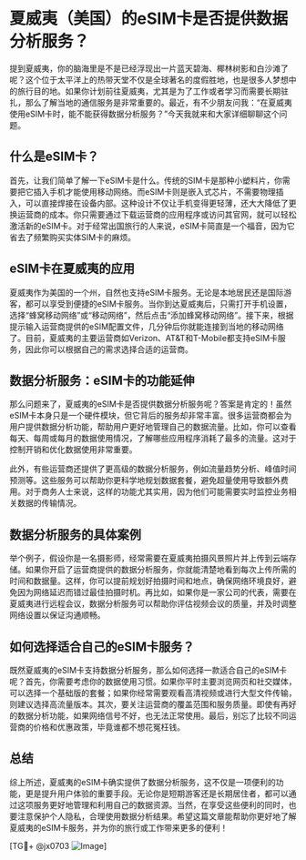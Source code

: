 # 夏威夷（美国）的eSIM卡是否提供数据分析服务？

提到夏威夷，你的脑海里是不是已经浮现出一片蓝天碧海、椰林树影和白沙滩了呢？这个位于太平洋上的热带天堂不仅是全球著名的度假胜地，也是很多人梦想中的旅行目的地。如果你计划前往夏威夷，尤其是为了工作或者学习而需要长期驻扎，那么了解当地的通信服务是非常重要的。最近，有不少朋友问我：“在夏威夷使用eSIM卡时，能不能获得数据分析服务？”今天我就来和大家详细聊聊这个问题。

## 什么是eSIM卡？

首先，让我们简单了解一下eSIM卡是什么。传统的SIM卡是那种小塑料片，你需要把它插入手机才能使用移动网络。而eSIM卡则是嵌入式芯片，不需要物理插入，可以直接焊接在设备内部。这种设计不仅让手机变得更轻薄，还大大降低了更换运营商的成本。你只需要通过下载运营商的应用程序或访问其官网，就可以轻松激活新的eSIM卡。对于经常出国旅行的人来说，eSIM卡简直是一个福音，因为它省去了频繁购买实体SIM卡的麻烦。

## eSIM卡在夏威夷的应用

夏威夷作为美国的一个州，自然也支持eSIM卡服务。无论是本地居民还是国际游客，都可以享受到便捷的eSIM卡服务。当你到达夏威夷后，只需打开手机设置，选择“蜂窝移动网络”或“移动网络”，然后点击“添加蜂窝移动网络”。接下来，根据提示输入运营商提供的eSIM配置文件，几分钟后你就能连接到当地的移动网络了。目前，夏威夷的主要运营商如Verizon、AT&T和T-Mobile都支持eSIM卡服务，因此你可以根据自己的需求选择合适的运营商。

## 数据分析服务：eSIM卡的功能延伸

那么问题来了，夏威夷的eSIM卡是否提供数据分析服务呢？答案是肯定的！虽然eSIM卡本身只是一个硬件模块，但它背后的服务却非常丰富。很多运营商都会为用户提供数据分析功能，帮助用户更好地管理自己的数据流量。比如，你可以查看每天、每周或每月的数据使用情况，了解哪些应用程序消耗了最多的流量。这对于控制开销和优化数据使用非常重要。

此外，有些运营商还提供了更高级的数据分析服务，例如流量趋势分析、峰值时间预测等。这些服务可以帮助你更科学地规划数据套餐，避免超量使用导致额外费用。对于商务人士来说，这样的功能尤其实用，因为他们可能需要实时监控业务相关数据的传输情况。

## 数据分析服务的具体案例

举个例子，假设你是一名摄影师，经常需要在夏威夷拍摄风景照片并上传到云端存储。如果你开启了运营商提供的数据分析服务，你就能清楚地看到每次上传所需的时间和数据量。这样，你可以提前规划好拍摄时间和地点，确保网络环境良好，避免因为网络延迟而错过最佳拍摄时机。再比如，如果你是一家公司的代表，需要在夏威夷进行远程会议，数据分析服务可以帮助你评估视频会议的质量，并及时调整网络设置以保证沟通顺畅。

## 如何选择适合自己的eSIM卡服务？

既然夏威夷的eSIM卡支持数据分析服务，那么如何选择一款适合自己的eSIM卡呢？首先，你需要考虑你的数据使用习惯。如果你平时主要浏览网页和社交媒体，可以选择一个基础版的套餐；如果你经常需要观看高清视频或进行大型文件传输，则建议选择高流量版本。其次，要关注运营商的覆盖范围和服务质量。即使有再好的数据分析功能，如果网络信号不好，也无法正常使用。最后，别忘了比较不同运营商的价格和优惠政策，毕竟谁都不想花冤枉钱。

## 总结

综上所述，夏威夷的eSIM卡确实提供了数据分析服务，这不仅是一项便利的功能，更是提升用户体验的重要手段。无论你是短期游客还是长期居住者，都可以通过这项服务更好地管理和利用自己的数据资源。当然，在享受这些便利的同时，也要注意保护个人隐私，合理使用数据分析结果。希望这篇文章能帮助你更好地了解夏威夷的eSIM卡服务，并为你的旅行或工作带来更多的便利！

[TG💪+ @jx0703 ![Image](https://github.com/user-attachments/assets/dbca1d08-cadb-493c-b0ec-ad6f7a83f270)]